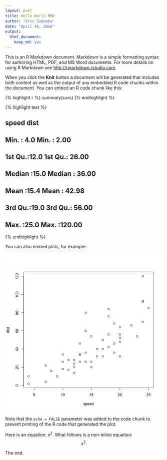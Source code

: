 ```yaml
---
layout: post
title: Hello World RMD
author: "Eric Sodomka"
date: "April 26, 2016"
output: 
  html_document: 
    keep_md: yes
---
```


This is an R Markdown document. Markdown is a simple formatting syntax for authoring HTML, PDF, and MS Word documents. For more details on using R Markdown see <http://rmarkdown.rstudio.com>.

When you click the **Knit** button a document will be generated that includes both content as well as the output of any embedded R code chunks within the document. You can embed an R code chunk like this:


{% highlight r %}
summary(cars)
{% endhighlight %}



{% highlight text %}
##      speed           dist       
##  Min.   : 4.0   Min.   :  2.00  
##  1st Qu.:12.0   1st Qu.: 26.00  
##  Median :15.0   Median : 36.00  
##  Mean   :15.4   Mean   : 42.98  
##  3rd Qu.:19.0   3rd Qu.: 56.00  
##  Max.   :25.0   Max.   :120.00
{% endhighlight %}

You can also embed plots, for example:

![center](/../figs/2016-05-02-Hello-World-3/unnamed-chunk-2-1.png)

Note that the `echo = FALSE` parameter was added to the code chunk to prevent printing of the R code that generated the plot.

Here is an equation: $x^2$. What follows is a non-inline equation: 
$$
x^2.
$$

The end.
